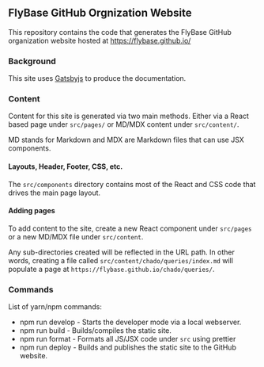 
## FlyBase GitHub Orgnization Website

This repository contains the code that generates the FlyBase
GitHub organization website hosted at https://flybase.github.io/

### Background

This site uses [Gatsbyjs](https://www.gatsbyjs.org/) to produce the documentation.

### Content

Content for this site is generated via two main methods.  Either via a React based
page under `src/pages/` or MD/MDX content under `src/content/`.

MD stands for Markdown and MDX are Markdown files that can use JSX components.

#### Layouts, Header, Footer, CSS, etc.

The `src/components` directory contains most of the React and CSS code that drives the
main page layout.

#### Adding pages

To add content to the site, create a new React component under `src/pages` or
a new MD/MDX file under `src/content`.

Any sub-directories created will be reflected in the URL path.  In other words, 
creating a file called `src/content/chado/queries/index.md` will populate a page
at `https://flybase.github.io/chado/queries/`.

### Commands

List of yarn/npm commands:
 * npm run develop - Starts the developer mode via a local webserver.
 * npm run build   - Builds/compiles the static site.
 * npm run format  - Formats all JS/JSX code under `src` using prettier
 * npm run deploy  - Builds and publishes the static site to the GitHub website.
 

